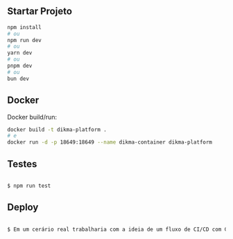 ## Startar Projeto

```bash
npm install
# ou
npm run dev
# ou
yarn dev
# ou
pnpm dev
# ou
bun dev
```

## Docker

Docker build/run:

```bash
docker build -t dikma-platform .
# e
docker run -d -p 18649:18649 --name dikma-container dikma-platform
```

## Testes

```bash

$ npm run test

```

## Deploy

```bash

$ Em um cerário real trabalharia com a ideia de um fluxo de CI/CD com Github Actions + AWS S3

```
